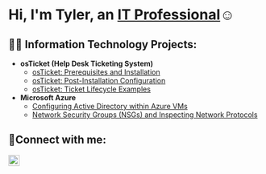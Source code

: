 <h1>Hi, I'm Tyler, an <a href="https://linkedin.com/in/Tyler">IT Professional</a>☺</h1>

<h2>👨‍💻 Information Technology Projects:</h2>

- <b>osTicket (Help Desk Ticketing System)</b>
  - [osTicket: Prerequisites and Installation](https://github.com/tylermartin12368/osticket-prereqs)
  - [osTicket: Post-Installation Configuration](https://github.com/tylermartin12368/post-install-config)
  - [osTicket: Ticket Lifecycle Examples](https://github.com/tylermartin12368/ticket-lifecycle)
- <b>Microsoft Azure</b>
  - [Configuring Active Directory within Azure VMs](https://github.com/tylermartin12368/configure-ad)
  - [Network Security Groups (NSGs) and Inspecting Network Protocols](https://github.com/tylermartin12368/azure-network-protocols)

<h2>🤳Connect with me:</h2>

[<img align="left" alt="Josh | LinkedIn" width="22px" src="https://cdn.jsdelivr.net/npm/simple-icons@v3/icons/linkedin.svg" />][linkedin]

[linkedin]: https://www.linkedin.com/in/tyler-martin-0bb3b22b7/
